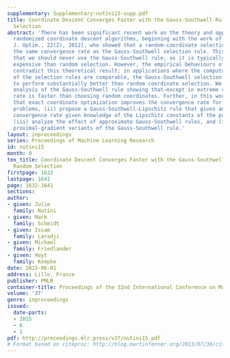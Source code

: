 ```yaml
---
supplementary: Supplementary:nutini15-supp.pdf
title: Coordinate Descent Converges Faster with the Gauss-Southwell Rule Than Random
  Selection
abstract: 'There has been significant recent work on the theory and application of
  randomized coordinate descent algorithms, beginning with the work of  Nesterov [SIAM
  J. Optim., 22(2), 2012], who showed that a random-coordinate selection rule achieves
  the same convergence rate as the Gauss-Southwell selection rule. This result suggests
  that we should never use the Gauss-Southwell rule, as it is typically much more
  expensive than random selection. However, the empirical behaviours of these algorithms
  contradict this theoretical result: in applications where the computational costs
  of the selection rules are comparable, the Gauss-Southwell selection rule tends
  to perform substantially better than random coordinate selection. We give a simple
  analysis of the Gauss-Southwell rule showing that—except in extreme cases—it’s convergence
  rate is faster than choosing random coordinates. Further, in this work we (i) show
  that exact coordinate optimization improves the convergence rate for certain sparse
  problems, (ii) propose a Gauss-Southwell-Lipschitz rule that gives an even faster
  convergence rate given knowledge of the Lipschitz constants of the partial derivatives,
  (iii) analyze the effect of approximate Gauss-Southwell rules, and (iv) analyze
  proximal-gradient variants of the Gauss-Southwell rule.'
layout: inproceedings
series: Proceedings of Machine Learning Research
id: nutini15
month: 0
tex_title: Coordinate Descent Converges Faster with the Gauss-Southwell Rule Than
  Random Selection
firstpage: 1632
lastpage: 1641
page: 1632-1641
sections: 
author:
- given: Julie
  family: Nutini
- given: Mark
  family: Schmidt
- given: Issam
  family: Laradji
- given: Michael
  family: Friedlander
- given: Hoyt
  family: Koepke
date: 2015-06-01
address: Lille, France
publisher: PMLR
container-title: Proceedings of the 32nd International Conference on Machine Learning
volume: '37'
genre: inproceedings
issued:
  date-parts:
  - 2015
  - 6
  - 1
pdf: http://proceedings.mlr.press/v37/nutini15.pdf
# Format based on citeproc: http://blog.martinfenner.org/2013/07/30/citeproc-yaml-for-bibliographies/
---
```

